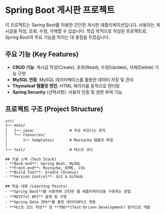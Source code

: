 # Spring Boot 게시판 프로젝트

이 프로젝트는 Spring Boot를 이용한 간단한 게시판 애플리케이션입니다. 사용자는 게시글을 작성, 조회, 수정, 삭제할 수 있습니다. 학습 목적으로 작성된 프로젝트로, Spring Boot의 주요 기능을 익히는 데 중점을 두었습니다.

## 주요 기능 (Key Features)
- **CRUD 기능**: 게시글 작성(Create), 조회(Read), 수정(Update), 삭제(Delete) 기능 구현
- **MySQL 연동**: MySQL 데이터베이스를 활용한 데이터 저장 및 관리
- **Thymeleaf 템플릿 엔진**: HTML 페이지를 동적으로 렌더링
- **Spring Security** (선택사항): 사용자 인증 및 권한 부여 기능

## 프로젝트 구조 (Project Structure)
```plaintext
src/
├── main/
│   ├── java/                # 주요 비즈니스 로직
│   └── resources/           
│       ├── templates/       # Mustache 템플릿 파일
│      
└── test/                    # 테스트 코드

## 기술 스택 (Tech Stack)
- **Back-end**: Spring Boot, MySQL
- **Front-end**: Mustache, HTML, CSS
- **Build Tool**: Gradle (Groovy)
- **Version Control**: Git & GitHub

## 학습 내용 (Learning Points)
- **Spring Boot**를 사용하여 간단한 웹 애플리케이션을 구축하는 방법
- **RESTful API** 설계 및 구현
- **Spring Data JPA**를 통한 데이터베이스 연동
- **테스트 코드 작성** 및 **TDD**(Test-Driven Development) 방식으로 개발
